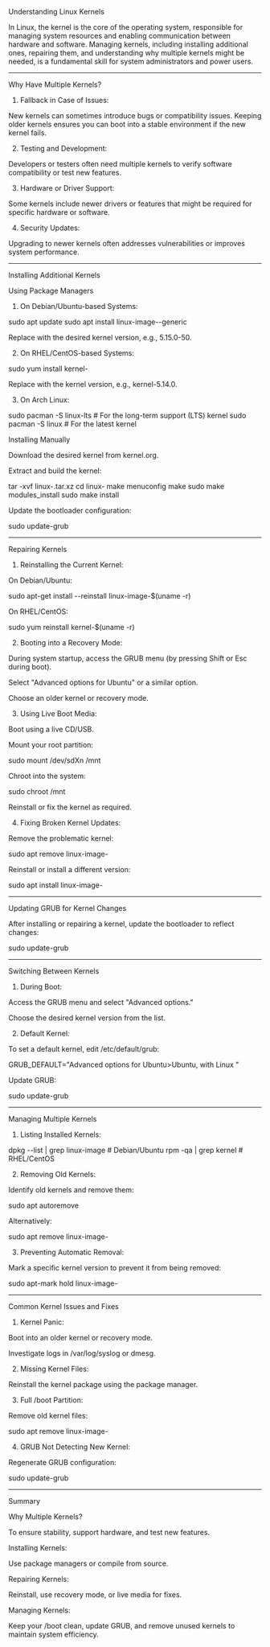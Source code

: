 Understanding Linux Kernels

In Linux, the kernel is the core of the operating system, responsible for managing system resources and enabling communication between hardware and software. Managing kernels, including installing additional ones, repairing them, and understanding why multiple kernels might be needed, is a fundamental skill for system administrators and power users.


---

Why Have Multiple Kernels?

1. Fallback in Case of Issues:

New kernels can sometimes introduce bugs or compatibility issues. Keeping older kernels ensures you can boot into a stable environment if the new kernel fails.



2. Testing and Development:

Developers or testers often need multiple kernels to verify software compatibility or test new features.



3. Hardware or Driver Support:

Some kernels include newer drivers or features that might be required for specific hardware or software.



4. Security Updates:

Upgrading to newer kernels often addresses vulnerabilities or improves system performance.





---

Installing Additional Kernels

Using Package Managers

1. On Debian/Ubuntu-based Systems:

sudo apt update
sudo apt install linux-image-<version>-generic

Replace <version> with the desired kernel version, e.g., 5.15.0-50.


2. On RHEL/CentOS-based Systems:

sudo yum install kernel-<version>

Replace <version> with the kernel version, e.g., kernel-5.14.0.


3. On Arch Linux:

sudo pacman -S linux-lts  # For the long-term support (LTS) kernel
sudo pacman -S linux  # For the latest kernel



Installing Manually

Download the desired kernel from kernel.org.

Extract and build the kernel:

tar -xvf linux-<version>.tar.xz
cd linux-<version>
make menuconfig
make
sudo make modules_install
sudo make install

Update the bootloader configuration:

sudo update-grub



---

Repairing Kernels

1. Reinstalling the Current Kernel:

On Debian/Ubuntu:

sudo apt-get install --reinstall linux-image-$(uname -r)

On RHEL/CentOS:

sudo yum reinstall kernel-$(uname -r)



2. Booting into a Recovery Mode:

During system startup, access the GRUB menu (by pressing Shift or Esc during boot).

Select "Advanced options for Ubuntu" or a similar option.

Choose an older kernel or recovery mode.



3. Using Live Boot Media:

Boot using a live CD/USB.

Mount your root partition:

sudo mount /dev/sdXn /mnt

Chroot into the system:

sudo chroot /mnt

Reinstall or fix the kernel as required.



4. Fixing Broken Kernel Updates:

Remove the problematic kernel:

sudo apt remove linux-image-<version>

Reinstall or install a different version:

sudo apt install linux-image-<new-version>





---

Updating GRUB for Kernel Changes

After installing or repairing a kernel, update the bootloader to reflect changes:

sudo update-grub



---

Switching Between Kernels

1. During Boot:

Access the GRUB menu and select "Advanced options."

Choose the desired kernel version from the list.



2. Default Kernel:

To set a default kernel, edit /etc/default/grub:

GRUB_DEFAULT="Advanced options for Ubuntu>Ubuntu, with Linux <version>"

Update GRUB:

sudo update-grub





---

Managing Multiple Kernels

1. Listing Installed Kernels:

dpkg --list | grep linux-image  # Debian/Ubuntu
rpm -qa | grep kernel           # RHEL/CentOS


2. Removing Old Kernels:

Identify old kernels and remove them:

sudo apt autoremove

Alternatively:

sudo apt remove linux-image-<old-version>



3. Preventing Automatic Removal:

Mark a specific kernel version to prevent it from being removed:

sudo apt-mark hold linux-image-<version>





---

Common Kernel Issues and Fixes

1. Kernel Panic:

Boot into an older kernel or recovery mode.

Investigate logs in /var/log/syslog or dmesg.



2. Missing Kernel Files:

Reinstall the kernel package using the package manager.



3. Full /boot Partition:

Remove old kernel files:

sudo apt remove linux-image-<old-version>



4. GRUB Not Detecting New Kernel:

Regenerate GRUB configuration:

sudo update-grub





---

Summary

Why Multiple Kernels?

To ensure stability, support hardware, and test new features.


Installing Kernels:

Use package managers or compile from source.


Repairing Kernels:

Reinstall, use recovery mode, or live media for fixes.


Managing Kernels:

Keep your /boot clean, update GRUB, and remove unused kernels to maintain system efficiency.




